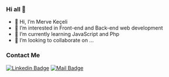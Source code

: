 ### Hi all 👋
- 👋 Hi, I’m Merve Keçeli
- 👀 I’m interested in Front-end and Back-end web development
- 🌱 I’m currently learning JavaScript and Php
- 💞️ I’m looking to collaborate on ...


### Contact Me

[![Linkedin Badge](https://img.shields.io/badge/burakyazan-blue?style=flate&logo=linkedin)](https://www.linkedin.com/in/merveekeceli/)
[![Mail Badge](https://img.shields.io/badge/brkyznn@gmail.com-blue?style=flat&logo=Gmail&logoColor=red)](mailto:mervekeceli55e5@gmail.com)
